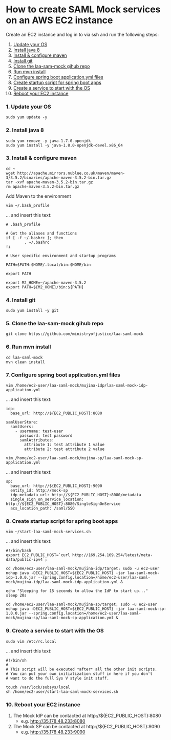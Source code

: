 # How to create SAML Mock services on an AWS EC2 instance
Create an EC2 instance and log in to via ssh and run the following steps:

1.  [Update your OS](#1-update-your-os)
2.  [Install java 8](#2-install-java-8)
3.  [Install & configure maven](#3-install--configure-maven)
4.  [Install git](#4-install-git)
5.  [Clone the laa-sam-mock gihub repo](#5-clone-the-laa-sam-mock-gihub-repo)
6.  [Run mvn install](#6-run-mvn-install)
7.  [Configure spring boot application.yml files](#7-configure-spring-boot-applicationyml-files)
8.  [Create startup script for spring boot apps](#8-create-startup-script-for-spring-boot-apps)
9.  [Create a service to start with the OS](#9-create-a-service-to-start-with-the-os)
10. [Reboot your EC2 instance](#10-reboot-your-ec2-instance)

### 1. Update your OS
```
sudo yum update -y
```

### 2. Install java 8
```
sudo yum remove -y java-1.7.0-openjdk
sudo yum install -y java-1.8.0-openjdk-devel.x86_64
```

### 3. Install & configure maven
```
cd ~
wget http://apache.mirrors.nublue.co.uk/maven/maven-3/3.5.2/binaries/apache-maven-3.5.2-bin.tar.gz
tar -xvf apache-maven-3.5.2-bin.tar.gz
rm apache-maven-3.5.2-bin.tar.gz
```

Add Maven to the environment
```
vim ~/.bash_profile
```

... and insert this text:
```
# .bash_profile

# Get the aliases and functions
if [ -f ~/.bashrc ]; then
        . ~/.bashrc
fi

# User specific environment and startup programs

PATH=$PATH:$HOME/.local/bin:$HOME/bin

export PATH

export M2_HOME=~/apache-maven-3.5.2
export PATH=${M2_HOME}/bin:${PATH}
```

### 4. Install git
```
sudo yum install -y git
```

### 5. Clone the laa-sam-mock gihub repo
```
git clone https://github.com/ministryofjustice/laa-saml-mock
```

### 6. Run mvn install
```
cd laa-saml-mock
mvn clean install
```

### 7. Configure spring boot application.yml files
```
vim /home/ec2-user/laa-saml-mock/mujina-idp/laa-saml-mock-idp-application.yml
```

... and insert this text:
```
idp:
  base_url: http://${EC2_PUBLIC_HOST}:8080

samlUserStore:
  samlUsers:
    - username: test-user
      password: test password
      samlAttributes:
        attribute 1: test attribute 1 value
        attribute 2: test attribute 2 value
```

```
vim /home/ec2-user/laa-saml-mock/mujina-sp/laa-saml-mock-sp-application.yml
```

... and insert this text:
```
sp:
  base_url: http://${EC2_PUBLIC_HOST}:9090
  entity_id: http://mock-sp
  idp_metadata_url: http://${EC2_PUBLIC_HOST}:8080/metadata
  single_sign_on_service_location: http://${EC2_PUBLIC_HOST}:8080/SingleSignOnService
  acs_location_path: /saml/SSO
```

### 8. Create startup script for spring boot apps
```
vim ~/start-laa-saml-mock-services.sh
```

... and insert this text:
```
#!/bin/bash
export EC2_PUBLIC_HOST=`curl http://169.254.169.254/latest/meta-data/public-ipv4`;

cd /home/ec2-user/laa-saml-mock/mujina-idp/target; sudo -u ec2-user nohup java -DEC2_PUBLIC_HOST=${EC2_PUBLIC_HOST} -jar laa-saml-mock-idp-1.0.0.jar --spring.config.location=/home/ec2-user/laa-saml-mock/mujina-idp/laa-saml-mock-idp-application.yml &

echo "Sleeping for 15 seconds to allow the IdP to start up..."
sleep 20s

cd /home/ec2-user/laa-saml-mock/mujina-sp/target; sudo -u ec2-user nohup java -DEC2_PUBLIC_HOST=${EC2_PUBLIC_HOST} -jar laa-saml-mock-sp-1.0.0.jar --spring.config.location=/home/ec2-user/laa-saml-mock/mujina-sp/laa-saml-mock-sp-application.yml &
```

### 9. Create a service to start with the OS
```
sudo vim /etc/rc.local
```

... and insert this text:
```
#!/bin/sh
#
# This script will be executed *after* all the other init scripts.
# You can put your own initialization stuff in here if you don't
# want to do the full Sys V style init stuff.

touch /var/lock/subsys/local
sh /home/ec2-user/start-laa-saml-mock-services.sh
```

### 10. Reboot your EC2 instance
1. The Mock IdP can be contacted at http://${EC2_PUBLIC_HOST}:8080
   * e.g. http://35.178.48.233:8080
2. The Mock SP can be contacted at http://${EC2_PUBLIC_HOST}:9090
   * e.g. http://35.178.48.233:9090
